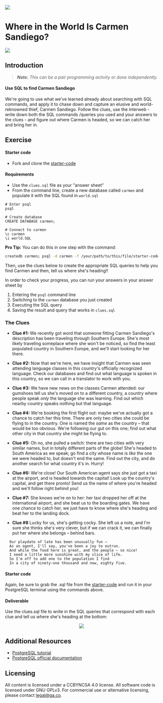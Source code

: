 <!--
Creator: Alex White
Market: SF
Adapted By: Zeb Girouard
Market: DEN
-->

![](https://ga-dash.s3.amazonaws.com/production/assets/logo-9f88ae6c9c3871690e33280fcf557f33.png)

<!--Actually 11:35 -->

<!--11:20 15 minutes  Go through directions and clue #1-->

# Where in the World Is Carmen Sandiego?

![](http://i.giphy.com/13n8txR8c9UDHG.gif)

## Introduction

> ***Note:*** _This can be a pair programming activity or done independently._

#### Use SQL to find Carmen Sandiego

We're going to use what we've learned already about searching with SQL commands, and apply it to chase down and capture an elusive and world-reknowned thief, Carmen Sandiego. Follow the clues, use the interweb - write down both the SQL commands /queries you used and your answers to the clues - and figure out where Carmen is headed, so we can catch her and bring her in.

## Exercise

#### Starter code

- Fork and clone the [starter-code](starter-code/world.sql)

#### Requirements

- Use the ``clues.sql`` file as your "answer sheet"
- From the command line, create a new database called ```carmen``` and populate it with the SQL found in ```world.sql```

```
# Enter psql
psql

# Create database
CREATE DATABASE carmen;

# Connect to carmen
\c carmen
\i world.SQL
```

**Pro Tip:** You can do this in one step with the command:

```bash
createdb carmen; psql -d carmen -f /your/path/to/this/file/starter-code/world.sql
```

Then, use the clues below to create the appropriate SQL queries to help you find Carmen and then, tell us where she's heading!!

In order to check your progress, you can run your answers in your answer sheet by

1. Entering the ```psql``` command line
2. Switching to the ```carmen``` database you just created
3. Executing the SQL query
4. Saving the result and query that works in ```clues.sql```

### The Clues

  - **Clue #1:** We recently got word that someone fitting Carmen Sandiego's description has been traveling through Southern Europe. She's most likely traveling someplace where she won't be noticed, so find the least populated country in Southern Europe, and we'll start looking for her there.

  - **Clue #2:** Now that we're here, we have insight that Carmen was seen attending language classes in this country's officially recognized language. Check our databases and find out what language is spoken in this country, so we can call in a translator to work with you.

  - **Clue #3:** We have new news on the classes Carmen attended: our gumshoes tell us she's moved on to a different country, a country where people speak *only* the language she was learning. Find out which nearby country speaks nothing but that language.

  - **Clue #4:** We're booking the first flight out: maybe we've actually got a chance to catch her this time. There are only two cities she could be flying to in the country. One is named the *same* as the country – that would be too obvious. We're following our gut on this one; find out what other city in that country she might be flying to.

  - **Clue #5:** Oh no, she pulled a switch: there are two cities with very similar names, but in totally different parts of the globe! She's headed to South America as we speak; go find a city whose name is *like* the one we were headed to, but doesn't end the same. Find out the city, and do another search for what country it's in. Hurry!

  - **Clue #6:** We're close! Our South American agent says she just got a taxi at the airport, and is headed towards the capital! Look up the country's capital, and get there pronto! Send us the name of where you're headed and we'll follow right behind you!

  - **Clue #7:** She knows we're on to her: her taxi dropped her off at the international airport, and she beat us to the boarding gates. We have one chance to catch her, we just have to know where she's heading and beat her to the landing dock.

  - **Clue #8** Lucky for us, she's getting cocky. She left us a note, and I'm sure she thinks she's very clever, but if we can crack it, we can finally put her where she belongs – behind bars.

```
  Our playdate of late has been unusually fun –
  As an agent, I'll say, you've been a joy to outrun.
  And while the food here is great, and the people – so nice!
  I need a little more sunshine with my slice of life.
  So I'm off to add one to the population I find
  In a city of ninety-one thousand and now, eighty five.
```


#### Starter code

Again, be sure to grab the .sql file from the [starter-code](starter-code/world.sql) and run it in your PostgreSQL terminal using the commands above.

#### Deliverable

Use the clues.sql file to write in the SQL queries that correspond with each clue and tell us where she's heading at the bottom:

<p align="center">
  <img src ="http://s3.postimg.org/8386vdt43/Screen_Shot_2015_07_08_at_8_11_25_PM.png">
</p>


## Additional Resources

- [PostgreSQL tutorial](http://www.tutorialspoint.com/postgresql/)
- [PostgreSQL official documentation](http://www.postgresql.org/docs/)

## Licensing
All content is licensed under a CC­BY­NC­SA 4.0 license.
All software code is licensed under GNU GPLv3. For commercial use or alternative licensing, please contact legal@ga.co.
